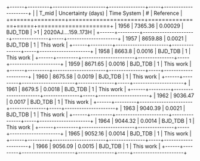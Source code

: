 +------+---------+----------------------+---------------+-----+---------------------+
|      |   T_mid |   Uncertainty (days) | Time System   | #   | Reference           |
+======+=========+======================+===============+=====+=====================+
| 1956 | 7365.36 |              0.00029 | BJD_TDB       | >1  | 2020AJ....159..173H |
+------+---------+----------------------+---------------+-----+---------------------+
| 1957 | 8659.88 |              0.0021  | BJD_TDB       | 1   | This work           |
+------+---------+----------------------+---------------+-----+---------------------+
| 1958 | 8663.8  |              0.0016  | BJD_TDB       | 1   | This work           |
+------+---------+----------------------+---------------+-----+---------------------+
| 1959 | 8671.65 |              0.0016  | BJD_TDB       | 1   | This work           |
+------+---------+----------------------+---------------+-----+---------------------+
| 1960 | 8675.58 |              0.0019  | BJD_TDB       | 1   | This work           |
+------+---------+----------------------+---------------+-----+---------------------+
| 1961 | 8679.5  |              0.0018  | BJD_TDB       | 1   | This work           |
+------+---------+----------------------+---------------+-----+---------------------+
| 1962 | 9036.47 |              0.0017  | BJD_TDB       | 1   | This work           |
+------+---------+----------------------+---------------+-----+---------------------+
| 1963 | 9040.39 |              0.0021  | BJD_TDB       | 1   | This work           |
+------+---------+----------------------+---------------+-----+---------------------+
| 1964 | 9044.32 |              0.0014  | BJD_TDB       | 1   | This work           |
+------+---------+----------------------+---------------+-----+---------------------+
| 1965 | 9052.16 |              0.0014  | BJD_TDB       | 1   | This work           |
+------+---------+----------------------+---------------+-----+---------------------+
| 1966 | 9056.09 |              0.0015  | BJD_TDB       | 1   | This work           |
+------+---------+----------------------+---------------+-----+---------------------+